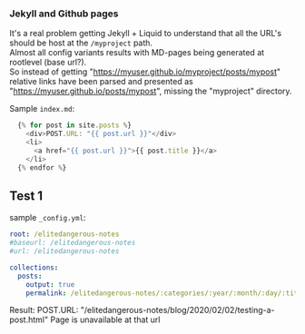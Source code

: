 ### Jekyll and Github pages
It's a real problem getting Jekyll + Liquid to understand that all the URL's should be host at the `/myproject` path.  
Almost all config variants results with MD-pages being generated at rootlevel (base url?).  
So instead of getting "https://myuser.github.io/myproject/posts/mypost" relative links have been parsed and presented as "https://myuser.github.io/posts/mypost", missing the "myproject" directory.

Sample `index.md`:  
```javascript
  {% for post in site.posts %}
    <div>POST.URL: "{{ post.url }}"</div>
    <li>
      <a href="{{ post.url }}">{{ post.title }}</a>
    </li>
  {% endfor %}
```
## Test 1
sample `_config.yml`:
```yaml
root: /elitedangerous-notes
#baseurl: /elitedangerous-notes
#url: /elitedangerous-notes

collections:
  posts:
    output: true
    permalink: /elitedangerous-notes/:categories/:year/:month/:day/:title:output_ext
```
Result:
    POST.URL: "/elitedangerous-notes/blog/2020/02/02/testing-a-post.html"
    Page is unavailable at that url

